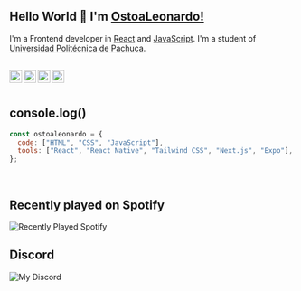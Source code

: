 ## Hello World 👋 I'm [OstoaLeonardo!](https://ostoaleonardo.vercel.app/)

I'm a Frontend developer in [React](https://reactjs.org) and [JavaScript](https://www.javascript.com/). I'm a student of [Universidad Politécnica de Pachuca](https://www.upp.edu.mx/).

<br/>

<div>
<a href="https://ostoaleonardo.vercel.app/">
<img align="left" alt="OstoaLeonardo Portfolio" width="22px" src="https://icongr.am/fontawesome/link.svg?size=128&color=c9d1d9" />
</a>
<a href="https://www.linkedin.com/in/ostoaleonardo/">
<img align="left" alt="OstoaLeonardo LinkedIn" width="22px" src="https://icongr.am/fontawesome/linkedin.svg?size=128&color=c9d1d9" />
</a>
<a href="https://www.behance.net/ostoaleonardo">
<img align="left" alt="OstoaLeonardo Behance" width="22px" src="https://icongr.am/fontawesome/behance.svg?size=128&color=c9d1d9" />
</a>
<a href="https://twitter.com/ostoaleonardo_">
<img align="left" alt="OstoaLeonardo Twitter" width="22px" src="https://icongr.am/fontawesome/twitter.svg?size=128&color=c9d1d9" />
</a>
</div>

<br />
<br />

## console.log()

```javascript
const ostoaleonardo = {
  code: ["HTML", "CSS", "JavaScript"],
  tools: ["React", "React Native", "Tailwind CSS", "Next.js", "Expo"],
};
```

<br />

## Recently played on Spotify

![Recently Played Spotify](https://spotify-recently-played-github-readme.vercel.app/api)

## Discord

![My Discord](https://discord-readme-badge.vercel.app/api?id=771148579356016650)

